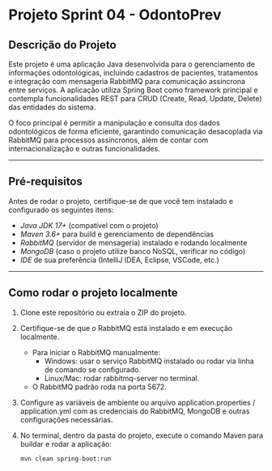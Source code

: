# Projeto Sprint 04 - OdontoPrev

## Descrição do Projeto

Este projeto é uma aplicação Java desenvolvida para o gerenciamento de informações odontológicas, incluindo cadastros de pacientes, tratamentos e integração com mensageria RabbitMQ para comunicação assíncrona entre serviços. A aplicação utiliza Spring Boot como framework principal e contempla funcionalidades REST para CRUD (Create, Read, Update, Delete) das entidades do sistema.

O foco principal é permitir a manipulação e consulta dos dados odontológicos de forma eficiente, garantindo comunicação desacoplada via RabbitMQ para processos assíncronos, além de contar com internacionalização e outras funcionalidades.

---

## Pré-requisitos

Antes de rodar o projeto, certifique-se de que você tem instalado e configurado os seguintes itens:

- *Java JDK 17+* (compatível com o projeto)
- *Maven 3.6+* para build e gerenciamento de dependências
- *RabbitMQ* (servidor de mensageria) instalado e rodando localmente
- *MongoDB* (caso o projeto utilize banco NoSQL, verificar no código)
- *IDE* de sua preferência (IntelliJ IDEA, Eclipse, VSCode, etc.)

---

## Como rodar o projeto localmente

1. Clone este repositório ou extraia o ZIP do projeto.

2. Certifique-se de que o RabbitMQ está instalado e em execução localmente.

   - Para iniciar o RabbitMQ manualmente:
     - Windows: usar o serviço RabbitMQ instalado ou rodar via linha de comando se configurado.
     - Linux/Mac: rodar rabbitmq-server no terminal.
   - O RabbitMQ padrão roda na porta 5672.

3. Configure as variáveis de ambiente ou arquivo application.properties / application.yml com as credenciais do RabbitMQ, MongoDB e outras configurações necessárias.

4. No terminal, dentro da pasta do projeto, execute o comando Maven para buildar e rodar a aplicação:

   ```bash
   mvn clean spring-boot:run

